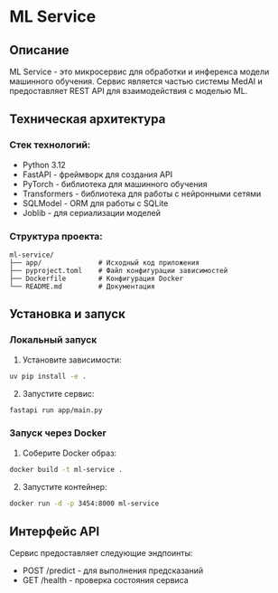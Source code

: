 # ML Service

## Описание
ML Service - это микросервис для обработки и инференса модели машинного обучения. Сервис является частью системы MedAI и предоставляет REST API для взаимодействия с моделью ML.

## Техническая архитектура

### Стек технологий:
- Python 3.12
- FastAPI - фреймворк для создания API
- PyTorch - библиотека для машинного обучения
- Transformers - библиотека для работы с нейронными сетями
- SQLModel - ORM для работы с SQLite
- Joblib - для сериализации моделей

### Структура проекта:
```
ml-service/
├── app/              # Исходный код приложения
├── pyproject.toml    # Файл конфигурации зависимостей
├── Dockerfile        # Конфигурация Docker
└── README.md         # Документация
```

## Установка и запуск

### Локальный запуск
1. Установите зависимости:
```bash
uv pip install -e .
```

2. Запустите сервис:
```bash
fastapi run app/main.py
```

### Запуск через Docker
1. Соберите Docker образ:
```bash
docker build -t ml-service .
```

2. Запустите контейнер:
```bash
docker run -d -p 3454:8000 ml-service
```

## Интерфейс API
Сервис предоставляет следующие эндпоинты:
- POST /predict - для выполнения предсказаний
- GET /health - проверка состояния сервиса

